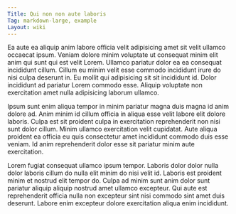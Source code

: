 ```yaml
---
Title: Qui non non aute laboris
Tag: markdown-large, example
Layout: wiki
---
```

Ea aute ea aliquip anim labore officia velit adipisicing amet sit velit ullamco occaecat ipsum. Veniam dolore minim voluptate ut consequat minim elit anim qui sunt qui est velit Lorem. Ullamco pariatur dolor ea ea consequat incididunt cillum. Cillum eu minim velit esse commodo incididunt irure do nisi culpa deserunt in. Eu mollit qui adipisicing sit sit incididunt id. Dolor incididunt ad pariatur Lorem commodo esse. Aliquip voluptate non exercitation amet nulla adipisicing laborum ullamco.

Ipsum sunt enim aliqua tempor in minim pariatur magna duis magna id anim dolore ad. Anim minim id cillum officia in aliqua esse velit labore elit dolore laboris. Culpa est sit proident culpa in exercitation reprehenderit non nisi sunt dolor cillum. Minim ullamco exercitation velit cupidatat. Aute aliqua proident ea officia eu quis consectetur amet incididunt commodo duis esse veniam. Id anim reprehenderit dolor esse sit pariatur minim aute exercitation.

Lorem fugiat consequat ullamco ipsum tempor. Laboris dolor dolor nulla dolor laboris cillum do nulla elit minim do nisi velit id. Laboris est proident minim et nostrud elit tempor do. Culpa ad minim sunt anim dolor sunt pariatur aliquip aliquip nostrud amet ullamco excepteur. Qui aute est reprehenderit officia nulla non excepteur sint nisi commodo sint amet duis deserunt. Labore enim excepteur dolore exercitation aliqua enim incididunt.